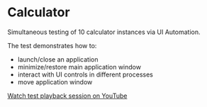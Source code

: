# Calculator

Simultaneous testing of 10 calculator instances via UI Automation.

The test demonstrates how to:

- launch/close an application
- minimize/restore main application window
- interact with UI controls in different processes
- move application window

[Watch test playback session on YouTube](https://www.youtube.com/watch?v=MkybjlTuSN4&feature=youtu.be)

